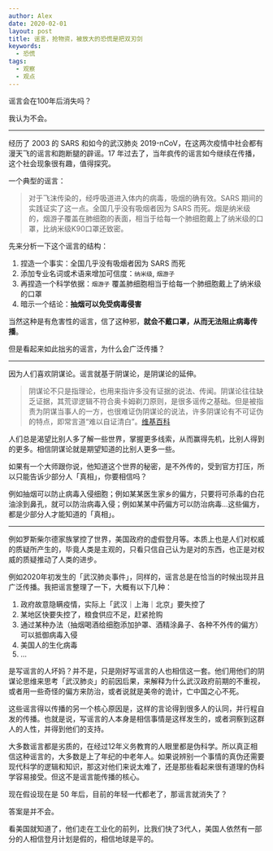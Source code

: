 ```yaml
---
author: Alex
date: 2020-02-01
layout: post
title: 谣言，抢物资，被放大的恐慌是把双刃剑
keywords: 
  - 恐慌
tags:
  - 观察
  - 观点
---
```


谣言会在100年后消失吗？

我认为不会。

-----

经历了 2003 的 SARS 和如今的武汉肺炎 2019-nCoV，在这两次疫情中社会都有漫天飞的谣言和跑断腿的辟谣。17 年过去了，当年疯传的谣言如今继续在传播，这个社会现象很有趣，值得探究。

一个典型的谣言：

> 对于飞沫传染的，经呼吸道进入体内的病毒，吸烟的确有效。SARS 期间的实践证实了这一点。全国几乎没有吸烟者因为 SARS 而死。烟是纳米级的，烟游子覆盖在肺细胞的表面，相当于给每一个肺细胞戴上了纳米级的口罩，比纳米级K90口罩还致密。

先来分析一下这个谣言的结构：

1. 捏造一个事实：全国几乎没有吸烟者因为 SARS 而死
2. 添加专业名词或术语来增加可信度：`纳米级`, `烟游子`
3. 再捏造一个科学依据：`烟游子` 覆盖肺细胞相当于给每一个肺细胞戴上了纳米级的口罩
4. 暗示一个结论：__抽烟可以免受病毒侵害__

当然这种是有危害性的谣言，信了这种邪，__就会不戴口罩，从而无法阻止病毒传播__。

但是看起来如此拙劣的谣言，为什么会广泛传播？

-----

因为人们喜欢阴谋论。谣言就基于阴谋论，是阴谋论的延伸。

> 阴谋论不只是指理论，也用来指许多没有证据的说法、传闻。阴谋论往往缺乏证据，其荒谬逻辑不符合奥卡姆剃刀原则，是很多谣传之基础。但是被指责为阴谋当事人的一方，也很难证伪阴谋论的说法，许多阴谋论有不可证伪的特点，即常言道“难以自证清白”。[维基百科](https://zh.wikipedia.org/wiki/%E9%99%B0%E8%AC%80%E8%AB%96)

<!-- 阴谋论往往不能证明自己为真，反而需要别人证明它是假的。 -->

人们总是渴望比别人多了解一些世界，掌握更多线索，从而赢得先机，比别人得到的更多。相信阴谋论就是期望知道的比别人更多一些。

如果有一个大师跟你说，他知道这个世界的秘密，是不外传的，受到官方打压，所以只能告诉少部分人「真相」，你要相信吗？

例如抽烟可以防止病毒入侵细胞；例如某某医生家乡的偏方，只要将可杀毒的白花油涂到鼻孔，就可以防治病毒入侵；例如某某中药偏方可以防治病毒...这些偏方，都是少部分人才能知道的「真相」。

-----

例如罗斯柴尔德家族掌控了世界，美国政府的虚假登月等。本质上也是人们对权威的质疑所产生的，毕竟人类是主观的，只看只信自己认为是对的东西，也正是对权威的质疑推动了人类的进步。

例如2020年初发生的「武汉肺炎事件」，同样的，谣言总是在恰当的时候出现并且广泛传播。我把谣言整理了一下，大概有以下几种：

1. 政府故意隐瞒疫情，实际上「武汉｜上海｜北京」要失控了
2. 某地区快要失控了，粮食供应不足，赶紧抢购
3. 通过某种办法（抽烟喝酒给细胞添加护罩、酒精涂鼻子、各种不外传的偏方）可以抵御病毒入侵
4. 美国人的生化病毒
5. ...

是写谣言的人坏妈？并不是，只是刚好写谣言的人也相信这一套。他们用他们的阴谋论思维来思考「武汉肺炎」的前因后果，来解释为什么武汉政府前期的不重视，或者用一些奇怪的偏方来防治，或者说就是美帝的诡计，亡中国之心不死。

这些谣言得以传播的另一个核心原因是，这样的言论得到很多人的认同，并行程自发的传播。也就是说，写谣言的人本身是相信事情是这样发生的，或者洞察到这群人的人性，并得到他们的支持。

大多数谣言都是劣质的，在经过12年义务教育的人眼里都是伪科学。所以真正相信这种谣言的，大多数是上了年纪的中老年人。如果说辨别一个事情的真伪还需要现代科学的逻辑和知识，那这对他们来说太难了，还是那些看起来很有道理的伪科学容易接受。但这不是谣言能传播的核心。

现在假设现在是 50 年后，目前的年轻一代都老了，那谣言就消失了？

答案是并不会。

看美国就知道了，他们走在工业化的前列，比我们快了3代人，美国人依然有一部分的人相信登月计划是假的，相信地球是平的。
